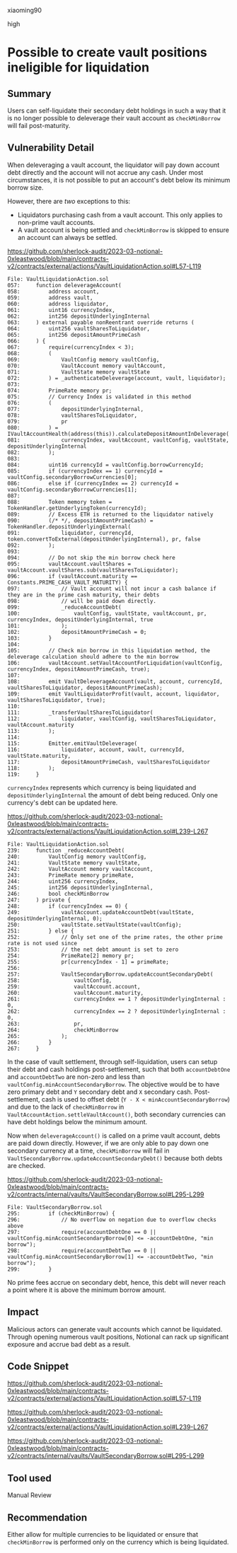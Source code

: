xiaoming90

high

# Possible to create vault positions ineligible for liquidation

## Summary

Users can self-liquidate their secondary debt holdings in such a way that it is no longer possible to deleverage their vault account as `checkMinBorrow` will fail post-maturity.

## Vulnerability Detail

When deleveraging a vault account, the liquidator will pay down account debt directly and the account will not accrue any cash. Under most circumstances, it is not possible to put an account's debt below its minimum borrow size. 

However, there are _two_ exceptions to this:
 - Liquidators purchasing cash from a vault account. This only applies to non-prime vault accounts.
 - A vault account is being settled and `checkMinBorrow` is skipped to ensure an account can always be settled.

https://github.com/sherlock-audit/2023-03-notional-0xleastwood/blob/main/contracts-v2/contracts/external/actions/VaultLiquidationAction.sol#L57-L119

```solidity
File: VaultLiquidationAction.sol
057:     function deleverageAccount(
058:         address account,
059:         address vault,
060:         address liquidator,
061:         uint16 currencyIndex,
062:         int256 depositUnderlyingInternal
063:     ) external payable nonReentrant override returns (
064:         uint256 vaultSharesToLiquidator,
065:         int256 depositAmountPrimeCash
066:     ) {
067:         require(currencyIndex < 3);
068:         (
069:             VaultConfig memory vaultConfig,
070:             VaultAccount memory vaultAccount,
071:             VaultState memory vaultState
072:         ) = _authenticateDeleverage(account, vault, liquidator);
073: 
074:         PrimeRate memory pr;
075:         // Currency Index is validated in this method
076:         (
077:             depositUnderlyingInternal,
078:             vaultSharesToLiquidator,
079:             pr
080:         ) = IVaultAccountHealth(address(this)).calculateDepositAmountInDeleverage(
081:             currencyIndex, vaultAccount, vaultConfig, vaultState, depositUnderlyingInternal
082:         );
083: 
084:         uint16 currencyId = vaultConfig.borrowCurrencyId;
085:         if (currencyIndex == 1) currencyId = vaultConfig.secondaryBorrowCurrencies[0];
086:         else if (currencyIndex == 2) currencyId = vaultConfig.secondaryBorrowCurrencies[1];
087: 
088:         Token memory token = TokenHandler.getUnderlyingToken(currencyId);
089:         // Excess ETH is returned to the liquidator natively
090:         (/* */, depositAmountPrimeCash) = TokenHandler.depositUnderlyingExternal(
091:             liquidator, currencyId, token.convertToExternal(depositUnderlyingInternal), pr, false 
092:         );
093: 
094:         // Do not skip the min borrow check here
095:         vaultAccount.vaultShares = vaultAccount.vaultShares.sub(vaultSharesToLiquidator);
096:         if (vaultAccount.maturity == Constants.PRIME_CASH_VAULT_MATURITY) {
097:             // Vault account will not incur a cash balance if they are in the prime cash maturity, their debts
098:             // will be paid down directly.
099:             _reduceAccountDebt(
100:                 vaultConfig, vaultState, vaultAccount, pr, currencyIndex, depositUnderlyingInternal, true
101:             );
102:             depositAmountPrimeCash = 0;
103:         }
104: 
105:         // Check min borrow in this liquidation method, the deleverage calculation should adhere to the min borrow
106:         vaultAccount.setVaultAccountForLiquidation(vaultConfig, currencyIndex, depositAmountPrimeCash, true);
107: 
108:         emit VaultDeleverageAccount(vault, account, currencyId, vaultSharesToLiquidator, depositAmountPrimeCash);
109:         emit VaultLiquidatorProfit(vault, account, liquidator, vaultSharesToLiquidator, true);
110: 
111:         _transferVaultSharesToLiquidator(
112:             liquidator, vaultConfig, vaultSharesToLiquidator, vaultAccount.maturity
113:         );
114: 
115:         Emitter.emitVaultDeleverage(
116:             liquidator, account, vault, currencyId, vaultState.maturity,
117:             depositAmountPrimeCash, vaultSharesToLiquidator
118:         );
119:     }
```

`currencyIndex` represents which currency is being liquidated and `depositUnderlyingInternal` the amount of debt being reduced. Only one currency's debt can be updated here.

https://github.com/sherlock-audit/2023-03-notional-0xleastwood/blob/main/contracts-v2/contracts/external/actions/VaultLiquidationAction.sol#L239-L267

```solidity
File: VaultLiquidationAction.sol
239:     function _reduceAccountDebt(
240:         VaultConfig memory vaultConfig,
241:         VaultState memory vaultState,
242:         VaultAccount memory vaultAccount,
243:         PrimeRate memory primeRate,
244:         uint256 currencyIndex,
245:         int256 depositUnderlyingInternal,
246:         bool checkMinBorrow
247:     ) private {
248:         if (currencyIndex == 0) {
249:             vaultAccount.updateAccountDebt(vaultState, depositUnderlyingInternal, 0);
250:             vaultState.setVaultState(vaultConfig);
251:         } else {
252:             // Only set one of the prime rates, the other prime rate is not used since
253:             // the net debt amount is set to zero
254:             PrimeRate[2] memory pr;
255:             pr[currencyIndex - 1] = primeRate;
256: 
257:             VaultSecondaryBorrow.updateAccountSecondaryDebt(
258:                 vaultConfig,
259:                 vaultAccount.account,
260:                 vaultAccount.maturity,
261:                 currencyIndex == 1 ? depositUnderlyingInternal : 0,
262:                 currencyIndex == 2 ? depositUnderlyingInternal : 0,
263:                 pr,
264:                 checkMinBorrow
265:             );
266:         }
267:     }
```

In the case of vault settlement, through self-liquidation, users can setup their debt and cash holdings post-settlement, such that both `accountDebtOne` and `accountDebtTwo` are non-zero and less than `vaultConfig.minAccountSecondaryBorrow`. The objective would be to have zero primary debt and `Y` secondary debt and `X` secondary cash. Post-settlement, cash is used to offset debt (`Y - X < minAccountSecondaryBorrow`) and due to the lack of `checkMinBorrow` in `VaultAccountAction.settleVaultAccount()`, both secondary currencies can have debt holdings below the minimum amount.

Now when `deleverageAccount()` is called on a prime vault account, debts are paid down directly. However, if we are only able to pay down one secondary currency at a time, `checkMinBorrow` will fail in `VaultSecondaryBorrow.updateAccountSecondaryDebt()` because both debts are checked.

https://github.com/sherlock-audit/2023-03-notional-0xleastwood/blob/main/contracts-v2/contracts/internal/vaults/VaultSecondaryBorrow.sol#L295-L299

```solidity
File: VaultSecondaryBorrow.sol
295:         if (checkMinBorrow) {
296:             // No overflow on negation due to overflow checks above
297:             require(accountDebtOne == 0 || vaultConfig.minAccountSecondaryBorrow[0] <= -accountDebtOne, "min borrow");
298:             require(accountDebtTwo == 0 || vaultConfig.minAccountSecondaryBorrow[1] <= -accountDebtTwo, "min borrow");
299:         }
```

No prime fees accrue on secondary debt, hence, this debt will never reach a point where it is above the minimum borrow amount.

## Impact

Malicious actors can generate vault accounts which cannot be liquidated. Through opening numerous vault positions, Notional can rack up significant exposure and accrue bad debt as a result.

## Code Snippet

https://github.com/sherlock-audit/2023-03-notional-0xleastwood/blob/main/contracts-v2/contracts/external/actions/VaultLiquidationAction.sol#L57-L119

https://github.com/sherlock-audit/2023-03-notional-0xleastwood/blob/main/contracts-v2/contracts/external/actions/VaultLiquidationAction.sol#L239-L267

https://github.com/sherlock-audit/2023-03-notional-0xleastwood/blob/main/contracts-v2/contracts/internal/vaults/VaultSecondaryBorrow.sol#L295-L299

## Tool used

Manual Review

## Recommendation

Either allow for multiple currencies to be liquidated or ensure that `checkMinBorrow` is performed only on the currency which is being liquidated.